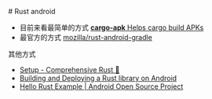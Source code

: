 ﻿﻿# Rust android

- 目前来看最简单的方式  [**cargo-apk** Helps cargo build APKs](https://crates.io/crates/cargo-apk)
- 最官方的方式 [mozilla/rust-android-gradle](https://github.com/mozilla/rust-android-gradle)

其他方式

- [Setup - Comprehensive Rust 🦀](https://google.github.io/comprehensive-rust/android/setup.html)
- [Building and Deploying a Rust library on Android](https://mozilla.github.io/firefox-browser-architecture/experiments/2017-09-21-rust-on-android.html)
- [Hello Rust Example | Android Open Source Project](https://source.android.com/docs/setup/build/rust/building-rust-modules/hello-rust-example)
